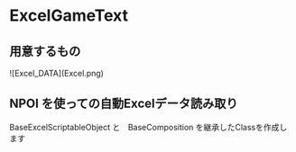 # ExcelGameText

<h2>用意するもの</h2>
![Excel_DATA](Excel.png)

<h2>NPOI を使っての自動Excelデータ読み取り</h2>
<p> BaseExcelScriptableObject<T> と　BaseComposition を継承したClassを作成します </p>

